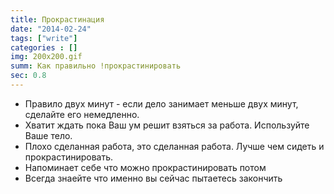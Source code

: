 ```yaml
---
title: Прокрастинация
date: "2014-02-24"
tags: ["write"]
categories : []
img: 200x200.gif
summ: Как правильно !прокрастинировать
sec: 0.8
--- 
```


+	Правило двух минут - если дело занимает меньше двух минут, сделайте его немедленно. 
+	Хватит ждать пока Ваш ум решит взяться за работа. Используйте Ваше тело. 
+	Плохо сделанная работа, это сделанная работа. Лучше чем сидеть и прокрастинировать.  
+	Напоминает себе что можно прокрастинировать потом
+	Всегда знаейте что именно вы сейчас пытаетесь закончить
